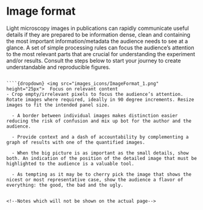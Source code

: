 # Image format

Light microscopy images in publications can rapidly communicate useful details if they are prepared to be information dense, clean and containing the most important information/metadata the audience needs to see at a glance. A set of simple processing rules can focus the audience’s attention to the most relevant parts that are crucial for understanding the experiment and/or results. Consult the steps below to start your journey to create understandable and reproducible figures. 

```{note}

````{dropdown} <img src="images_icons/ImageFormat_1.png" height="25px">  Focus on relevant content
- Crop empty/irrelevant pixels to focus the audience’s attention. Rotate images where required, ideally in 90 degree increments. Resize images to fit the intended panel size.
````

````{dropdown} <img src="images_icons/ImageFormat_2.png" height="25px">  Separate individual images
  - A border between individual images makes distinction easier reducing the risk of confusion and mix up bot for the author and the audience.
````

````{dropdown} <img src="images_icons/ImageFormat_3.png" height="25px">  Show example image used for quantifications
  - Provide context and a dash of accountability by complementing a graph of results with one of the quantified images.
````

````{dropdown} <img src="images_icons/ImageFormat_4.png" height="25px"> Indicate position of zoom-view/inset in full-view/original image
  - When the big picture is as important as the small details, show both. An indication of the position of the detailed image that must be highlighted to the audience is a valuable tool.
````

````{dropdown} <img src="images_icons/ImageFormat_5.png" height="25px"> Show images of the range of described phenotype
  - As tempting as it may be to cherry pick the image that shows the nicest or most representative case, show the audience a flavor of everything: the good, the bad and the ugly.
````

```

<!--Notes which will not be shown on the actual page-->

